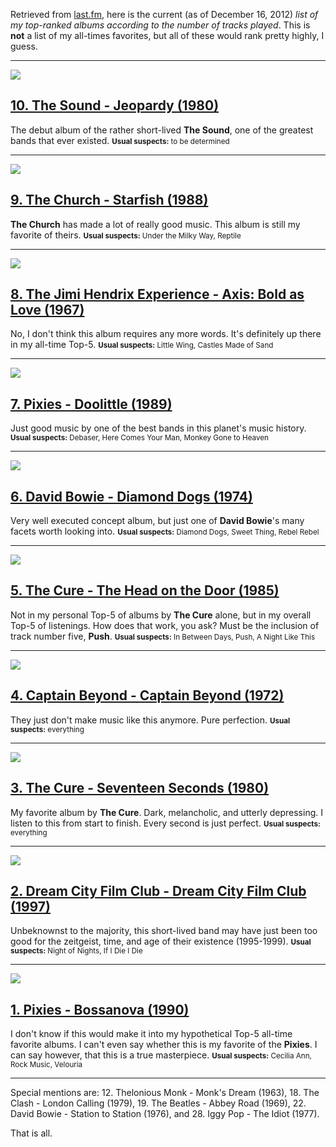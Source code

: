 Retrieved from [last.fm](http://www.last.fm/user/zenpunch/charts?subtype=albums), here is the current (as of December 16, 2012) *list of my top-ranked albums according to the number of tracks played*. This is **not** a list of my all-times favorites, but all of these would rank pretty highly, I guess.

___

<img src="http://userserve-ak.last.fm/serve/500/71805704/Jeopardy+PNG.png" class="left-wrap album-cover-small" />

## [10. The Sound - Jeopardy (1980)](https://en.wikipedia.org/wiki/Jeopardy_%28album%29)

The debut album of the rather short-lived **The Sound**, one of the greatest bands that ever existed.
<small><b>Usual suspects:</b> to be determined</small>


___

<img src="http://userserve-ak.last.fm/serve/_/62719467/Starfish+PNG.png" class="left-wrap album-cover-small" />

## [9. The Church - Starfish (1988)](https://en.wikipedia.org/wiki/Starfish_%28album%29)

**The Church** has made a lot of really good music. This album is still my favorite of theirs.
<small><b>Usual suspects:</b> Under the Milky Way, Reptile</small>

___

<img src="http://userserve-ak.last.fm/serve/_/59607885/Axis+Bold+As+Love++HQ+cover.png" class="left-wrap album-cover-small" />

## [8. The Jimi Hendrix Experience - Axis: Bold as Love (1967)](https://en.wikipedia.org/wiki/Axis_Bold_As_Love)

No, I don't think this album requires any more words. It's definitely up there in my all-time Top-5.
<small><b>Usual suspects:</b> Little Wing, Castles Made of Sand</small>

___

<img src="http://userserve-ak.last.fm/serve/_/74155372/Doolittle+600fullcover.png" class="left-wrap album-cover-small" />

## [7. Pixies - Doolittle (1989)](https://en.wikipedia.org/wiki/Doolittle_%28album%29)

Just good music by one of the best bands in this planet's music history.
<small><b>Usual suspects:</b> Debaser, Here Comes Your Man, Monkey Gone to Heaven</small>

___

<img src="http://userserve-ak.last.fm/serve/_/62905951/Diamond+Dogs++HQ+cover.png" class="left-wrap album-cover-small" />

## [6. David Bowie - Diamond Dogs (1974)](https://en.wikipedia.org/wiki/Diamond_Dogs)

Very well executed concept album, but just one of **David Bowie**'s many facets worth looking into.
<small><b>Usual suspects:</b> Diamond Dogs, Sweet Thing, Rebel Rebel</small>

___

<img src="http://userserve-ak.last.fm/serve/500/40123057/The+Head+On+The+Door.png" class="left-wrap album-cover-small" />

## [5. The Cure - The Head on the Door (1985)](https://en.wikipedia.org/wiki/The_Head_on_the_Door)

Not in my personal Top-5 of albums by **The Cure** alone, but in my overall Top-5 of listenings. How does that work, you ask? Must be the inclusion of track number five, **Push**.
<small><b>Usual suspects:</b> In Between Days, Push, A Night Like This</small>

___

<img src="http://userserve-ak.last.fm/serve/_/14425979/Captain+Beyond+R11345391194830229.png" class="left-wrap album-cover-small" />

## [4. Captain Beyond - Captain Beyond (1972)](https://en.wikipedia.org/wiki/Captain_Beyond_%28album%29)

They just don't make music like this anymore. Pure perfection.
<small><b>Usual suspects:</b> everything</small>

___

<img src="http://userserve-ak.last.fm/serve/500/40123475/Seventeen+Seconds.png" class="left-wrap album-cover-small" />

## [3. The Cure - Seventeen Seconds (1980)](https://en.wikipedia.org/wiki/Seventeen_Seconds)

My favorite album by **The Cure**. Dark, melancholic, and utterly depressing. I listen to this from start to finish. Every second is just perfect.
<small><b>Usual suspects:</b> everything</small>

___

<img src="http://userserve-ak.last.fm/serve/500/55076555/Dream+City+Film+Club+folder.jpg" class="left-wrap album-cover-small" />

## [2. Dream City Film Club - Dream City Film Club (1997)](https://en.wikipedia.org/wiki/Dream_City_Film_Club)

Unbeknownst to the majority, this short-lived band may have just been too good for the zeitgeist, time, and age of their existence (1995-1999).
<small><b>Usual suspects:</b> Night of Nights, If I Die I Die</small>

___

<img src="http://userserve-ak.last.fm/serve/500/57756113/Bossanova+PNG.png" class="left-wrap album-cover-small" />

## [1. Pixies - Bossanova (1990)](https://en.wikipedia.org/wiki/Bossanova)

I don't know if this would make it into my hypothetical Top-5 all-time favorite albums. I can't even say whether this is my favorite of the **Pixies**. I can say however, that this is a true masterpiece.
<small><b>Usual suspects:</b> Cecilia Ann, Rock Music, Velouria</small>

___

Special mentions are: 12. Thelonious Monk - Monk's Dream (1963), 18. The Clash - London Calling (1979), 19. The Beatles - Abbey Road (1969), 22. David Bowie - Station to Station (1976), and 28. Iggy Pop - The Idiot (1977).

That is all.